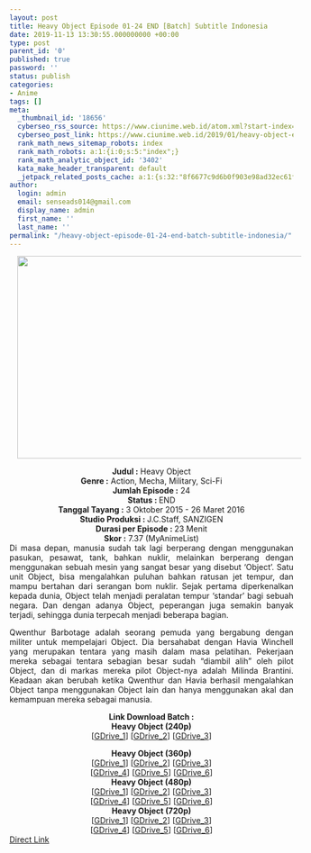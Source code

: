 ```yaml
---
layout: post
title: Heavy Object Episode 01-24 END [Batch] Subtitle Indonesia
date: 2019-11-13 13:30:55.000000000 +00:00
type: post
parent_id: '0'
published: true
password: ''
status: publish
categories:
- Anime
tags: []
meta:
  _thumbnail_id: '18656'
  cyberseo_rss_source: https://www.ciunime.web.id/atom.xml?start-index=1951&max-results=150
  cyberseo_post_link: https://www.ciunime.web.id/2019/01/heavy-object-episode-01-24-end-batch.html
  rank_math_news_sitemap_robots: index
  rank_math_robots: a:1:{i:0;s:5:"index";}
  rank_math_analytic_object_id: '3402'
  kata_make_header_transparent: default
  _jetpack_related_posts_cache: a:1:{s:32:"8f6677c9d6b0f903e98ad32ec61f8deb";a:2:{s:7:"expires";i:1654100123;s:7:"payload";a:0:{}}}
author:
  login: admin
  email: senseads014@gmail.com
  display_name: admin
  first_name: ''
  last_name: ''
permalink: "/heavy-object-episode-01-24-end-batch-subtitle-indonesia/"
---
```

<div class="separator" style="clear: both; text-align: center;"><a href="https://3.bp.blogspot.com/-YWMUt72yEb8/XDNm0bVusZI/AAAAAAAAGjg/U3QOzm1ciL0chHtY8qw8UwOx_eQ2y_a7ACLcBGAs/s1600/Heavy%2BObject.png" imageanchor="1" style="margin-left: 1em; margin-right: 1em;"><img border="0" data-original-height="720" data-original-width="1280" height="360" src="{{ site.baseurl }}/assets/2019/11/Heavy%2BObject.png" width="640" /></a></div>
<p>
<div style="text-align: center;"><b>Judul :</b> Heavy Object</div>
<div style="text-align: center;"><b><b>Genre :</b></b> Action, Mecha, Military, Sci-Fi</div>
<div style="text-align: center;"><b>Jumlah Episode :</b> 24<br /><b>Status :&nbsp;</b>END<br /><b>Tanggal Tayang :</b> 3 Oktober 2015 - 26 Maret 2016<br /><b>Studio Produksi : </b><b></b>J.C.Staff, SANZIGEN<br /><b>Durasi per Episode :&nbsp;</b>23 Menit</div>
<div style="text-align: center;"><b>Skor :</b> 7.37 (MyAnimeList)</div>
<div style="text-align: justify;"></div>
<div style="text-align: justify;">Di masa depan, manusia sudah tak lagi berperang dengan menggunakan pasukan, pesawat, tank, bahkan nuklir, melainkan berperang dengan menggunakan sebuah mesin yang sangat besar yang disebut ‘Object’. Satu unit Object, bisa mengalahkan puluhan bahkan ratusan jet tempur, dan mampu bertahan dari serangan bom nuklir. Sejak pertama diperkenalkan kepada dunia, Object telah menjadi peralatan tempur ‘standar’ bagi sebuah negara. Dan dengan adanya Object, peperangan juga semakin banyak terjadi, sehingga dunia terpecah menjadi beberapa bagian.</p>
<p>Qwenthur Barbotage adalah seorang pemuda yang bergabung dengan militer untuk mempelajari Object. Dia bersahabat dengan Havia Winchell yang merupakan tentara yang masih dalam masa pelatihan. Pekerjaan mereka sebagai tentara sebagian besar sudah “diambil alih” oleh pilot Object, dan di markas mereka pilot Object-nya adalah Milinda Brantini. Keadaan akan berubah ketika Qwenthur dan Havia berhasil mengalahkan Object tanpa menggunakan Object lain dan hanya menggunakan akal dan kemampuan mereka sebagai manusia.</p></div>
<div style="text-align: justify;"></div>
<div style="text-align: justify;"></div>
<div style="text-align: center;"><b>Link Download Batch :</b></div>
<div style="text-align: center;">
<div style="text-align: center;"><b>Heavy Object (240p)</b></div>
<div style="text-align: center;">[<a href="https://drive.google.com/uc?export=download&amp;id=1YIkwxhzgn1doiHlAv1boEMfMbxnxQVEw" target="_blank" rel="noopener">GDrive_1</a>] [<a href="https://drive.google.com/uc?export=download&amp;id=1J3hiYQ6ZdRiwhtd3wDHCEPccZ7PxV4SN" target="_blank" rel="noopener">GDrive_2</a>] [<a href="https://drive.google.com/uc?export=download&amp;id=1o5wuNLMxtGt3H9Y-8QsKWtLvaW0jrBSu" target="_blank" rel="noopener">GDrive_3</a>]</div>
<p></div>
<div style="text-align: center;"><b>Heavy Object (360p)</b></div>
<div style="text-align: center;">[<a href="https://drive.google.com/uc?export=download&amp;id=1qDzTNI6GIkrieyd8rJi5CYjX3yx-YwdC" target="_blank" rel="noopener">GDrive_1</a>] [<a href="https://drive.google.com/uc?export=download&amp;id=1eYvrc32eatcio84GezDH_86WuJ_wwoOn" target="_blank" rel="noopener">GDrive_2</a>] [<a href="https://drive.google.com/uc?id=1Zh7cMpYRrwz-s3HY0HXi9Fd0Y6Ql-dog" target="_blank" rel="noopener">GDrive_3</a>]<br />[<a href="https://drive.google.com/uc?id=1UiuAqy1OILwyS10EvqtvyQJX9ZIvVGty" target="_blank" rel="noopener">GDrive_4</a>] [<a href="https://drive.google.com/uc?id=16w4KgW2EIw_Q753gldGNPxAcqcnbD7kx" target="_blank" rel="noopener">GDrive_5</a>] [<a href="https://drive.google.com/uc?export=download&amp;id=1k9o-SrAkh_ZIzmS3oNz1cQX41G0LFp-Z" target="_blank" rel="noopener">GDrive_6</a>]</div>
<div style="text-align: center;"></div>
<div style="text-align: center;"><b>Heavy Object (480p)</b><br />[<a href="https://drive.google.com/uc?id=1NqdmT9NqZqcdwUDyv1cooyjzdqoG66XB" target="_blank" rel="noopener">GDrive_1</a>] [<a href="https://drive.google.com/uc?id=1K-ylXvqm7pmTQFAEr8YLMV1LS9l00_7q" target="_blank" rel="noopener">GDrive_2</a>] [<a href="https://drive.google.com/uc?id=1ibz9IhMuF9Lz64ahflxjhDVXE2DD4ud8" target="_blank" rel="noopener">GDrive_3</a>]<br />[<a href="https://drive.google.com/uc?export=download&amp;id=1-BSwL0794VOlFSXj6NaKJx97l3fOHo6l" target="_blank" rel="noopener">GDrive_4</a>] [<a href="https://drive.google.com/uc?export=download&amp;id=1uDyaaxA_DbowZNvWCFxoBT-Z1uQMO2C3" target="_blank" rel="noopener">GDrive_5</a>] [<a href="https://drive.google.com/uc?id=1mde7ABz5xvEaOCxjBhK2PqkphpGmyf0C" target="_blank" rel="noopener">GDrive_6</a>]</div>
<div style="text-align: center;"><b>Heavy Object (720p)</b><br />[<a href="https://drive.google.com/uc?id=1o7j6hH4HIvGaoVWQFAe-CDpxhXpWTYVy" target="_blank" rel="noopener">GDrive_1</a>] [<a href="https://drive.google.com/uc?id=145fF3OrQho5wE85FMDL1AprlyONJ2Si6" target="_blank" rel="noopener">GDrive_2</a>] [<a href="https://drive.google.com/uc?id=1Lt7k7Cp5LxwaTBKlKGP8T4hNbUF-VM0t" target="_blank" rel="noopener">GDrive_3</a>]<br />[<a href="https://drive.google.com/uc?export=download&amp;id=1W4AyGBpTk7rX_th3OXrGZ4g5CK8HERtU" target="_blank" rel="noopener">GDrive_4</a>] [<a href="https://drive.google.com/uc?export=download&amp;id=10huSPo6lk8pSbsFl929vRJJDv9FN07n5" target="_blank" rel="noopener">GDrive_5</a>] [<a href="https://drive.google.com/uc?id=1NesmV0o1h7xy-9PKEtV1N5p1y7GXay52" target="_blank" rel="noopener">GDrive_6</a>]</div>
<link rel="stylesheet" href="https://cdnjs.cloudflare.com/ajax/libs/font-awesome/4.7.0/css/font-awesome.min.css" />
<div class="divbtn"> <a href="https://handymansurrender.com/fihup8buzv?key=94550f7ce39444073321dde3b8782f97" class="btn"><i class="fa fa-download"></i> Direct Link</a> </div>
